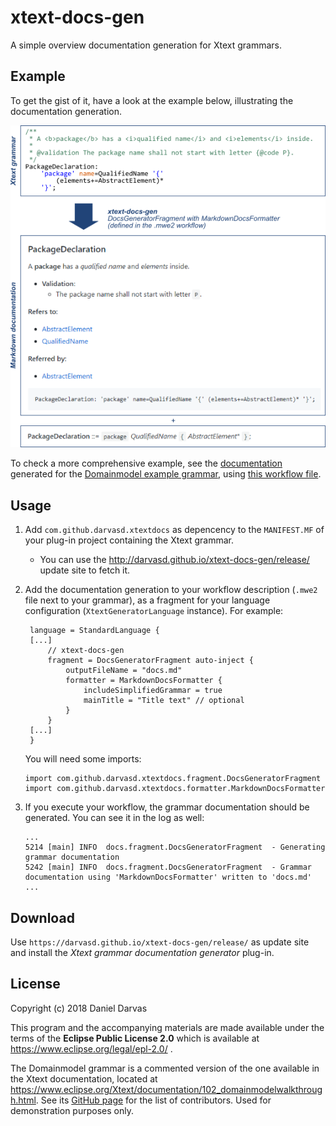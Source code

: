 # xtext-docs-gen
A simple overview documentation generation for Xtext grammars.

## Example
To get the gist of it, have a look at the example below, illustrating the documentation generation.

![Documentation generation overview](docs/small_example.png)

To check a more comprehensive example, see the [documentation](docs/ExampleDomainmodelDocs.md) generated for the [Domainmodel example grammar](examples/org.example.domainmodel/src/org/example/domainmodel/Domainmodel.xtext), using [this workflow file](examples/org.example.domainmodel/src/org/example/domainmodel/GenerateDomainmodel.mwe2).

## Usage
1. Add `com.github.darvasd.xtextdocs` as depencency to the `MANIFEST.MF` of your plug-in project containing the Xtext grammar.
   * You can use the http://darvasd.github.io/xtext-docs-gen/release/ update site to fetch it.
1. Add the documentation generation to your workflow description (`.mwe2` file next to your grammar), as a fragment for your language configuration (`XtextGeneratorLanguage` instance). For example:
   ```
	language = StandardLanguage {
	[...]
		// xtext-docs-gen
		fragment = DocsGeneratorFragment auto-inject {
			outputFileName = "docs.md"
			formatter = MarkdownDocsFormatter {
				includeSimplifiedGrammar = true
				mainTitle = "Title text" // optional
			}
		}
	[...]
	}
   ```
   
   You will need some imports:
   ```
   import com.github.darvasd.xtextdocs.fragment.DocsGeneratorFragment
   import com.github.darvasd.xtextdocs.formatter.MarkdownDocsFormatter
   ```
1. If you execute your workflow, the grammar documentation should be generated. You can see it in the log as well:
   ```
   ...
   5214 [main] INFO  docs.fragment.DocsGeneratorFragment  - Generating grammar documentation
   5242 [main] INFO  docs.fragment.DocsGeneratorFragment  - Grammar documentation using 'MarkdownDocsFormatter' written to 'docs.md' 
   ...
   ```
   
## Download

Use `https://darvasd.github.io/xtext-docs-gen/release/` as update site and install the _Xtext grammar documentation generator_ plug-in.

## License

Copyright (c) 2018 Daniel Darvas

This program and the accompanying materials are made available under the terms of the **Eclipse Public License 2.0** which is available at https://www.eclipse.org/legal/epl-2.0/ .

The Domainmodel grammar is a commented version of the one available in the Xtext documentation, located at  https://www.eclipse.org/Xtext/documentation/102_domainmodelwalkthrough.html. See its [GitHub page](https://github.com/eclipse/xtext/edit/website-published/xtext-website/documentation/102_domainmodelwalkthrough.md) for the list of contributors. Used for demonstration purposes only. 
